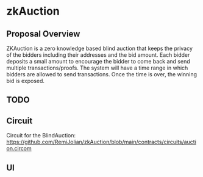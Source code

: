# zkAuction


## Proposal Overview

ZKAuction is a zero knowledge based blind auction that keeps the privacy of the bidders including their addresses and the bid amount. Each bidder deposits a small amount to encourage the bidder to come back and send multiple transactions/proofs. The system will have a time range in which bidders are allowed to send transactions. Once the time is over, the winning bid is exposed.

## TODO

## Circuit

Circuit for the BlindAuction:
https://github.com/RemiJolian/zkAuction/blob/main/contracts/circuits/auction.circom


## UI
